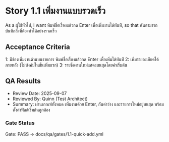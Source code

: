 # Story 1.1 เพิ่มงานแบบรวดเร็ว

As a ผู้ใช้ทั่วไป,
I want พิมพ์ชื่อเรื่องแล้วกด Enter เพื่อเพิ่มงานได้ทันที,
so that ฉันสามารถบันทึกสิ่งที่ต้องทำได้อย่างรวดเร็ว

## Acceptance Criteria
1: มีช่องเพิ่มงานด้านบนรายการ พิมพ์ชื่อเรื่องแล้วกด Enter เพื่อเพิ่มได้ทันที
2: เพิ่มรายละเอียดได้ภายหลัง (ไม่บังคับในขั้นเพิ่มแรก)
3: รายชื่องานใหม่แสดงบนสุดโดยค่าเริ่มต้น

## QA Results

- Review Date: 2025-09-07
- Reviewed By: Quinn (Test Architect)
- Summary: ผ่านเกณฑ์ทั้งหมด เพิ่มงานด้วย Enter, กันค่าว่าง และรายการใหม่อยู่บนสุด พร้อมตั้งค่าฟิลด์เริ่มต้นถูกต้อง

### Gate Status

Gate: PASS → docs/qa/gates/1.1-quick-add.yml
